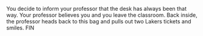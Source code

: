 You decide to inform your professor that the desk has always been that way. Your professor believes you and you leave the classroom. Back inside, the professor heads back to this bag and pulls out two Lakers tickets and smiles. FIN
